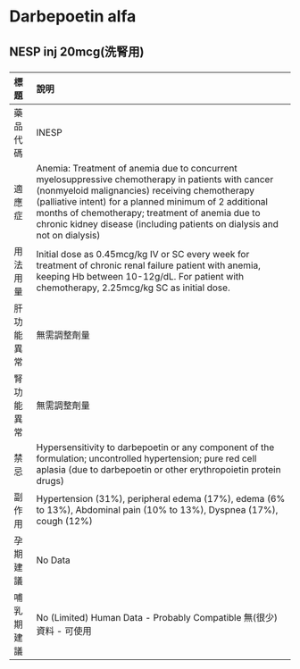 # Darbepoetin alfa

## NESP inj 20mcg(洗腎用)

##### 

| 標題       | 說明                                                                                                                                                                                                                                                                                                                                          |
|:-----------|:----------------------------------------------------------------------------------------------------------------------------------------------------------------------------------------------------------------------------------------------------------------------------------------------------------------------------------------------|
| 藥品代碼   | INESP                                                                                                                                                                                                                                                                                                                                         |
| 適應症     | Anemia: Treatment of anemia due to concurrent myelosuppressive chemotherapy in patients with cancer (nonmyeloid malignancies) receiving chemotherapy (palliative intent) for a planned minimum of 2 additional months of chemotherapy; treatment of anemia due to chronic kidney disease (including patients on dialysis and not on dialysis) |
| 用法用量   | Initial dose as 0.45mcg/kg IV or SC every week for treatment of chronic renal failure patient with anemia, keeping Hb between 10-12g/dL. For patient with chemotherapy, 2.25mcg/kg SC as initial dose.                                                                                                                                        |
| 肝功能異常 | 無需調整劑量                                                                                                                                                                                                                                                                                                                                  |
| 腎功能異常 | 無需調整劑量                                                                                                                                                                                                                                                                                                                                  |
| 禁忌       | Hypersensitivity to darbepoetin or any component of the formulation; uncontrolled hypertension; pure red cell aplasia (due to darbepoetin or other erythropoietin protein drugs)                                                                                                                                                              |
| 副作用     | Hypertension (31%), peripheral edema (17%), edema (6% to 13%), Abdominal pain (10% to 13%), Dyspnea (17%), cough (12%)                                                                                                                                                                                                                        |
| 孕期建議   | No Data                                                                                                                                                                                                                                                                                                                                       |
| 哺乳期建議 | No (Limited) Human Data - Probably Compatible 無(很少)資料 - 可使用                                                                                                                                                                                                                                                                           |

